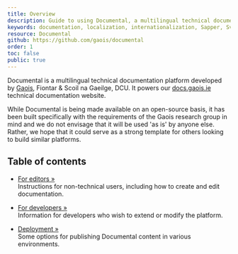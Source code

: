 ```yaml
---
title: Overview
description: Guide to using Documental, a multilingual technical documentation platform
keywords: documentation, localization, internationalization, Sapper, Svelte, Gaois, Fiontar & Scoil na Gaeilge, DCU
resource: Documental
github: https://github.com/gaois/documental
order: 1
toc: false
public: true
---
```


Documental is a multilingual technical documentation platform developed by [Gaois](https://www.gaois.ie/en/), Fiontar & Scoil na Gaeilge, DCU. It powers our [docs.gaois.ie](https://docs.gaois.ie) technical documentation website.

While Documental is being made available on an open-source basis, it has been built specifically with the requirements of the Gaois research group in mind and we do not envisage that it will be used 'as is' by anyone else. Rather, we hope that it could serve as a strong template for others looking to build similar platforms.

## Table of contents

- [For editors »](../editors)  
  Instructions for non-technical users, including how to create and edit documentation.

- [For developers »](../developers)  
  Information for developers who wish to extend or modify the platform.

- [Deployment »](../deployment)  
  Some options for publishing Documental content in various environments.
